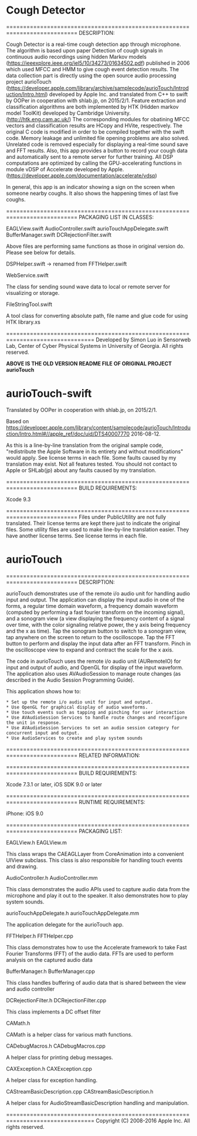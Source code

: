 # Cough Detector 

===========================================================================
DESCRIPTION:

Cough Detector is a real-time cough detection app through microphone. The algorithm is based upon paper Detection of cough signals in continuous audio recordings using hidden Markov models (https://ieeexplore.ieee.org/iel5/10/34273/01634502.pdf) published in 2006 which used MFCC and HMM to give cough event detection results. The data collection part is directly using the open source audio processing project aurioTouch (https://developer.apple.com/library/archive/samplecode/aurioTouch/Introduction/Intro.html) developed by Apple Inc. and translated from C++ to swift by OOPer in cooperation with shlab.jp, on 2015/2/1. Feature extraction and classification algorithms are both implemented by HTK (Hidden markov model ToolKit) developed by Cambridge University. (http://htk.eng.cam.ac.uk/) The corresponding modules for obatining MFCC vectors and classification results are HCopy and HVite, respectively. The original C code is modified in order to be compiled together with the swift code. Memory leakage and unlimited file opening problems are also solved. Unrelated code is removed especially for displaying a real-time sound save and FFT results. Also, this app provides a button to record your cough data and automatically sent to a remote server for further training. All DSP computations are optimized by calling the GPU-accelerating functions in module vDSP of Accelerate developed by Apple. (https://developer.apple.com/documentation/accelerate/vdsp) 

In general, this app is an indicator showing a sign on the screen when someone nearby coughs. It also shows the happening times of last five coughs.

===========================================================================
PACKAGING LIST IN CLASSES:

EAGLView.swift
AudioController.swift
aurioTouchAppDelegate.swift
BufferManager.swift
DCRejectionFilter.swift

Above files are performing same functions as those in original version do. Please see below for details.

DSPHelper.swift -> renamed from FFTHelper.swift

WebService.swift

The class for sending sound wave data to local or remote server for visualizing or storage.

FileStringTool.swift

A tool class for converting absolute path, file name and glue code for using HTK library.xs

================================================================================
Developed by Simon Luo in Sensorweb Lab, Center of Cyber Physical Systems in University of Georgia. All rights reserved.



**ABOVE IS THE OLD VERSION README FILE OF ORIGINAL PROJECT aurioTouch**


# aurioTouch-swift

Translated by OOPer in cooperation with shlab.jp, on 2015/2/1.

Based on
<https://developer.apple.com/library/content/samplecode/aurioTouch/Introduction/Intro.html#//apple_ref/doc/uid/DTS40007770>
2016-08-12.

As this is a line-by-line translation from the original sample code, "redistribute the Apple Software in its entirety and without modifications" would apply. See license terms in each file.
Some faults caused by my translation may exist. Not all features tested.
You should not contact to Apple or SHLab(jp) about any faults caused by my translation.

===========================================================================
BUILD REQUIREMENTS:

Xcode 9.3

===========================================================================
Files under PublicUtility are not fully translated. Their license terms are kept there just to indicate the original files.
Some utility files are used to make line-by-line translation easier. They have another license terms.
See license terms in each file.


# aurioTouch

===========================================================================
DESCRIPTION:

aurioTouch demonstrates use of the remote i/o audio unit for handling audio input and output. The application can display the input audio in one of the forms, a regular time domain waveform, a frequency domain waveform (computed by performing a fast fourier transform on the incoming signal), and a sonogram view (a view displaying the frequency content of a signal over time, with the color signaling relative power, the y axis being frequency and the x as time). Tap the sonogram button to switch to a sonogram view, tap anywhere on the screen to return to the oscilloscope. Tap the FFT button to perform and display the input data after an FFT transform. Pinch in the oscilloscope view to expand and contract the scale for the x axis.

The code in aurioTouch uses the remote i/o audio unit (AURemoteIO) for input and output of audio, and OpenGL for display of the input waveform. The application also uses AVAudioSession to manage route changes (as described in the Audio Session Programming Guide).

This application shows how to:

	* Set up the remote i/o audio unit for input and output.
	* Use OpenGL for graphical display of audio waveforms.
	* Use touch events such as tapping and pinching for user interaction
	* Use AVAudioSession Services to handle route changes and reconfigure the unit in response.
	* Use AVAudioSession Services to set an audio session category for concurrent input and output.
	* Use AudioServices to create and play system sounds
	

===========================================================================
RELATED INFORMATION:

===========================================================================
BUILD REQUIREMENTS:

Xcode 7.3.1 or later, iOS SDK 9.0 or later


===========================================================================
RUNTIME REQUIREMENTS:

iPhone: iOS 9.0


===========================================================================
PACKAGING LIST:

EAGLView.h
EAGLView.m

This class wraps the CAEAGLLayer from CoreAnimation into a convenient UIView subclass. This class is also responsible for handling touch events and drawing.

AudioController.h
AudioController.mm

This class demonstrates the audio APIs used to capture audio data from the microphone and play it out to the speaker. It also demonstrates how to play system sounds.

aurioTouchAppDelegate.h
aurioTouchAppDelegate.mm

The application delegate for the aurioTouch app.

FFTHelper.h
FFTHelper.cpp

This class demonstrates how to use the Accelerate framework to take Fast Fourier Transforms (FFT) of the audio data. FFTs are used to perform analysis on the captured audio data

BufferManager.h
BufferManager.cpp

This class handles buffering of audio data that is shared between the view and audio controller

DCRejectionFilter.h
DCRejectionFilter.cpp

This class implements a DC offset filter

CAMath.h

CAMath is a helper class for various math functions.

CADebugMacros.h
CADebugMacros.cpp

A helper class for printing debug messages.

CAXException.h
CAXException.cpp

A helper class for exception handling.

CAStreamBasicDescription.cpp
CAStreamBasicDescription.h

A helper class for AudioStreamBasicDescription handling and manipulation.

================================================================================
Copyright (C) 2008-2016 Apple Inc. All rights reserved.
